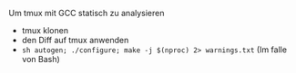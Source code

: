 Um tmux mit GCC statisch zu analysieren
- tmux klonen
- den Diff auf tmux anwenden
- `sh autogen; ./configure; make -j $(nproc) 2> warnings.txt` (Im falle von Bash)
